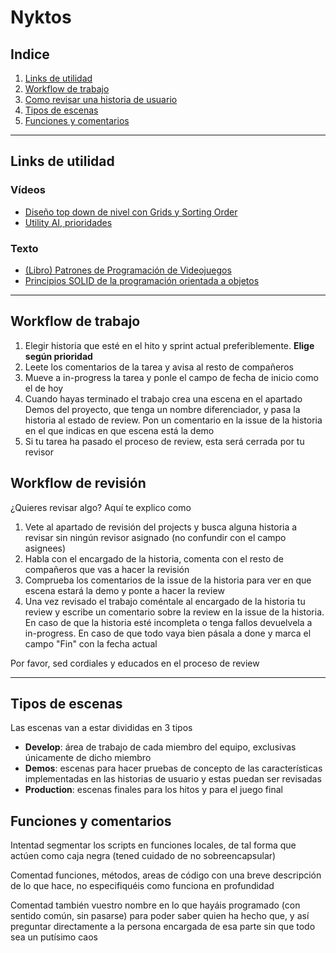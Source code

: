 # Nyktos

## Indice

1. [Links de utilidad](#links-de-utilidad)
2. [Workflow de trabajo](#workflow-de-trabajo)
3. [Como revisar una historia de usuario](#workflow-de-revisión)
4. [Tipos de escenas](#tipos_de_escenas)
5. [Funciones y comentarios](#funciones-y-comentarios)


---

## Links de utilidad

### Vídeos

- [Diseño top down de nivel con Grids y Sorting Order](https://www.youtube.com/watch?v=UWhXS6iVsUM&t=)
- [Utility AI, prioridades](https://www.youtube.com/watch?v=78AcS_0lQSM)

### Texto

- [(Libro) Patrones de Programación de Videojuegos](http://gameprogrammingpatterns.com/contents.html)
- [Principios SOLID de la programación orientada a objetos](https://es.wikipedia.org/wiki/SOLID)

---

## Workflow de trabajo

1. Elegir historia que esté en el hito y sprint actual preferiblemente. **Elige según prioridad**
2. Leete los comentarios de la tarea y avisa al resto de compañeros
3. Mueve a in-progress la tarea y ponle el campo de fecha de inicio como el de hoy
4. Cuando hayas terminado el trabajo crea una escena en el apartado Demos del proyecto, que tenga un nombre diferenciador, y pasa la historia al estado de review. Pon un comentario en la issue de la historia en el que indicas en que escena está la demo
5. Si tu tarea ha pasado el proceso de review, esta será cerrada por tu revisor

## Workflow de revisión

¿Quieres revisar algo? Aquí te explico como

1. Vete al apartado de revisión del projects y busca alguna historia a revisar sin ningún revisor asignado (no confundir con el campo asignees)
2. Habla con el encargado de la historia, comenta con el resto de compañeros que vas a hacer la revisión 
3. Comprueba los comentarios de la issue de la historia para ver en que escena estará la demo y ponte a hacer la review
4. Una vez revisado el trabajo coméntale al encargado de la historia tu review y escribe un comentario sobre la review en la issue de la historia. En caso de que la historia esté incompleta o tenga fallos devuelvela a in-progress. En caso de que todo vaya bien pásala a done y marca el campo "Fin" con la fecha actual  

Por favor, sed cordiales y educados en el proceso de review

---

## Tipos de escenas

Las escenas van a estar divididas en 3 tipos  

- **Develop**: área de trabajo de cada miembro del equipo, exclusivas únicamente de dicho miembro
- **Demos**: escenas para hacer pruebas de concepto de las características implementadas en las historias de usuario y estas puedan ser revisadas
- **Production**: escenas finales para los hitos y para el juego final

## Funciones y comentarios

Intentad segmentar los scripts en funciones locales, de tal forma que actúen como caja negra (tened cuidado de no sobreencapsular)  

Comentad funciones, métodos, areas de código con una breve descripción de lo que hace, no especifiquéis como funciona en profundidad  

Comentad también vuestro nombre en lo que hayáis programado (con sentido común, sin pasarse) para poder saber quien ha hecho que, y así preguntar directamente a la persona encargada de esa parte sin que todo sea un putísimo caos